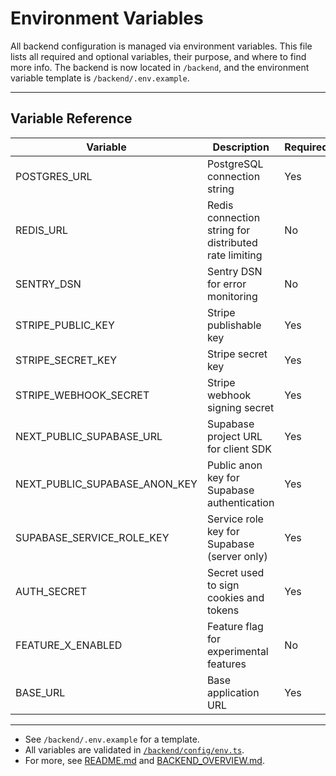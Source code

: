 # Environment Variables

All backend configuration is managed via environment variables. This file lists all required and optional variables, their purpose, and where to find more info. The backend is now located in `/backend`, and the environment variable template is `/backend/.env.example`.

---

## Variable Reference

| Variable                     | Description                                                      | Required | Example Value                  |
|------------------------------|------------------------------------------------------------------|----------|-------------------------------|
| POSTGRES_URL                 | PostgreSQL connection string                                     | Yes      | postgres://user:pass@host/db  |
| REDIS_URL                    | Redis connection string for distributed rate limiting            | No       | redis://localhost:6379        |
| SENTRY_DSN                   | Sentry DSN for error monitoring                                  | No       | https://...                   |
| STRIPE_PUBLIC_KEY            | Stripe publishable key                                           | Yes      | pk_test_...                   |
| STRIPE_SECRET_KEY            | Stripe secret key                                                | Yes      | sk_test_...                   |
| STRIPE_WEBHOOK_SECRET        | Stripe webhook signing secret                                    | Yes      | whsec_...                     |
| NEXT_PUBLIC_SUPABASE_URL     | Supabase project URL for client SDK                              | Yes      | https://...                   |
| NEXT_PUBLIC_SUPABASE_ANON_KEY| Public anon key for Supabase authentication                      | Yes      | ...                           |
| SUPABASE_SERVICE_ROLE_KEY    | Service role key for Supabase (server only)                      | Yes      | ...                           |
| AUTH_SECRET                  | Secret used to sign cookies and tokens                           | Yes      | ...                           |
| FEATURE_X_ENABLED            | Feature flag for experimental features                           | No       | true/false                    |
| BASE_URL                     | Base application URL                                             | Yes      | http://localhost:3000         |

---

- See `/backend/.env.example` for a template.
- All variables are validated in [`/backend/config/env.ts`](../backend/config/env.ts).
- For more, see [README.md](../README.md) and [BACKEND_OVERVIEW.md](./BACKEND_OVERVIEW.md). 